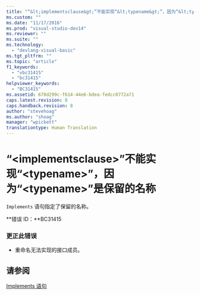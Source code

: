 ```yaml
---
title: "“&lt;implementsclause&gt;”不能实现“&lt;typename&gt;”，因为“&lt;typename&gt;”是保留的名称 | Microsoft Docs"
ms.custom: ""
ms.date: "11/17/2016"
ms.prod: "visual-studio-dev14"
ms.reviewer: ""
ms.suite: ""
ms.technology: 
  - "devlang-visual-basic"
ms.tgt_pltfrm: ""
ms.topic: "article"
f1_keywords: 
  - "vbc31415"
  - "bc31415"
helpviewer_keywords: 
  - "BC31415"
ms.assetid: 678d299c-f614-44e6-bdea-fedcc0772a71
caps.latest.revision: 8
caps.handback.revision: 8
author: "stevehoag"
ms.author: "shoag"
manager: "wpickett"
translationtype: Human Translation
---
```

# “&lt;implementsclause&gt;”不能实现“&lt;typename&gt;”，因为“&lt;typename&gt;”是保留的名称
`Implements` 语句指定了保留的名称。  
  
 **错误 ID：**BC31415  
  
### 更正此错误  
  
-   重命名无法实现的接口成员。  
  
## 请参阅  
 [Implements 语句](../../visual-basic/language-reference/statements/implements-statement.md)